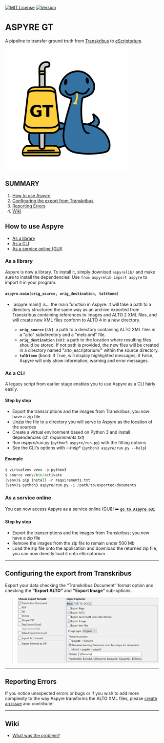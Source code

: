 [![MIT License](https://img.shields.io/static/v1?style=plastic&label=license&message=MIT&color=brightgreen)](https://github.com/tterb/atomic-design-ui/blob/master/LICENSEs)   [![Version](https://img.shields.io/static/v1?style=plastic&label=version&message=0.2.2&color=blue)](https://img.shields.io/badge/version-0.2.2-blue)

# ASPYRE GT

A pipeline to transfer ground truth from [Transkribus](https://transkribus.eu/Transkribus/) to [eScriptorium](https://escriptorium.fr/).

![Mascot Aspyre](static/image/aspyre_mini.png)



## SUMMARY 
1. [How to use Aspyre](#how-to-use-aspyre)
2. [Configuring the export from Transkribus](#configuring-the-export-from-transkribus) 
3. [Reporting Errors](#reporting-errors) 
4. [Wiki](#wiki)


## How to use Aspyre
- [As a library](#as-a-library)
- [As a CLI](#as-a-cli)
- [As a service online (GUI)](#as-a-service-online)


### As a library
Aspyre is now a library. To install it, simply download `aspyrelib/` and make sure to install the dependencies! Use `from aspyrelib import aspyre` to import it in your program.


#### `aspyre.main(orig_source, orig_destination, talktome)`
- `aspyre.main() is... the main function in Aspyre. It will take a path to a directory structured the same way as an archive exported from Transkribus containing references to images and ALTO 2 XML files, and will create new XML files conform to ALTO 4 in a new directory.

  - **`orig_source`** (str): a path to a directory containing ALTO XML files in a "alto" subdirectory and a "mets.xml" file.
  - **`orig_destination`** (str): a path to the location where resulting files should be stored. If not path is provided, the new files will be created in a directory named "alto_escriptorium/" within the source directory.
  - **`talktome`** (bool): if True, will display highlighted messages; if False, Aspyre will only show information, warning and error messages.


### As a CLI

A legacy script from earlier stage enables you to use Aspyre as a CLI fairly easily.

#### Step by step
- Export the transcriptions and the images from Transkribus; you now have a zip file
- Unzip the file to a directory you will serve to Aspyre as the location of the sources
- Create a virtual environment based on Python 3 and install dependencies (cf. *requirements.txt*)
- Run *aspyre/run.py* (`python3 aspyre/run.py`) with the fitting options
- See the CLI's options with *--help** (`python3 aspyre/run.py --help`)

#### Example 

``` python
$ virtualenv venv -p python3
$ source venv/bin/activate
(venv)$ pip install -r requirements.txt 
(venv)$ python3 aspyre/run.py -i /path/to/exported/documents
```

### As a service online

You can now access Aspyre as a service online (GUI)! :arrow_right: [**`go to Aspyre GUI`**](https://aspyre-gui.herokuapp.com/)

#### Step by step

- Export the transcriptions and the images from Transkribus; you now have a zip file
- Remove the images from the zip file to remain under 500 Mb
- Load the zip file onto the application and download the returned zip file, you can now directly load it onto eScriptorium

---

## Configuring the export from Transkribus
Export your data checking the “Transkribus Document” format option and checking the **“Export ALTO”** and **“Export Image”** sub-options.

> ![Transkribus Export Parameters](static/image/tkb_export_options.png)


---

## Reporting Errors

If you notice unexpected errors or bugs or if you wish to add more complexity to the way Aspyre transforms the ALTO XML files, please [create an issue](https://github.com/alix-tz/aspyre-gt/issues/new) and contribute!

---

## Wiki
- [What was the problem?](https://github.com/alix-tz/aspyre-gt/wiki/What-was-the-problem%3F)